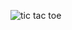 ![tic tac toe](https://github.com/w20427/Tic-tac-toe/assets/94058941/7334e568-5a1e-491f-94f0-b4adf9f9c22b)
